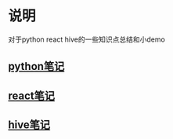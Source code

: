 



# 说明  
对于python react hive的一些知识点总结和小demo



## [python笔记](./useful_python/README.md)


## [react笔记](./useful_react/README.md)


## [hive笔记](./useful_bigdata/README.md)



